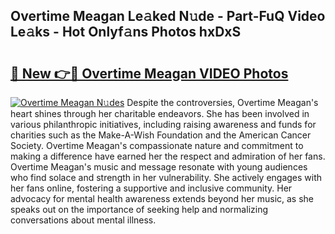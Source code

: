 ## Overtime Meagan Le𝚊ked N𝚞de - Part-FuQ Video Le𝚊ks - Hot Onlyf𝚊ns Photos hxDxS

# <h2><a href="http://ab14020.deff.icu/?id=Overtime+Meagan">🔗 New 👉🔴 Overtime Meagan VIDEO Photos</a></h2>

[![Overtime Meagan N𝚞des](https://i.imgur.com/rIISA9y.gif)](http://ab14020.deff.icu/?id=Overtime+Meagan)
Despite the controversies, Overtime Meagan's heart shines through her charitable endeavors. She has been involved in various philanthropic initiatives, including raising awareness and funds for charities such as the Make-A-Wish Foundation and the American Cancer Society. Overtime Meagan's compassionate nature and commitment to making a difference have earned her the respect and admiration of her fans. Overtime Meagan's music and message resonate with young audiences who find solace and strength in her vulnerability. She actively engages with her fans online, fostering a supportive and inclusive community. Her advocacy for mental health awareness extends beyond her music, as she speaks out on the importance of seeking help and normalizing conversations about mental illness.

